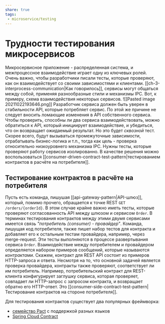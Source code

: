 ```yaml
---
share: true
tags:
 - microservice/testing
---
```

# Трудности тестирования микросервисов
Микросервисное приложение - распределенная система, и межпроцессное взаимодействие играет одну из ключевых ролей.
Очень важно, чтобы разработчики писали тесты, которые проверяют, как он взаимодействует со своими зависимостями и клиентами.
[[ch-3-interprocess-communication|Как говорилось]], сервисы могут общаться между собой, применяя разнообразные стили и механизмы IPC. Вот, к примеру, схема взаимодействия некоторых сервисов.
![[Pasted image 20211022193646.png]]
Разработчик сервиса должен быть уверен в стабильности API, которые потребляет сервис. По этой же причине не следует вносить ломающие изменения в API собственного сервиса.
Чтобы проверить, способны ли два сервиса взаимодействовать, можно обратиться к API, который инициирует взаимодействие, и убедиться, что он возвращает ожидаемый результат. Но это будет *сквозной* тест. Скорее всего, будут вызываться промежуточные зависимости, отрабатывать бизнес-логика и т.п., тогда как цель - проверка относительно низкоуровнего механизма IPC. Нужны тесты, которые проверяют работу сервисов изолированно. В качестве решения можно воспользоваться [[consumer-driven-contract-test-pattern|тестированием контрактов в расчёте на потребителя]].
## Тестирование контрактов в расчёте на потребителя
Пусть есть команда, пишушая [[api-gateway-pattern|API-шлюз]], который, помимо прочего, обращается к точке REST `GET /orders/{orderId}`. В этом случае крайне важно иметь тесты, которые проверяют согласованность API между шлюзом и сервисом `Order`. В терминах тестирования контрактов между этими двумя сервисами имеется связь *"потребитель (consumer) - провайдер"*.
Команда, пишущая код потребителя, также пишет набор тестов для контракта и добавляет его к остальным тестам провайдера, например, через merge-request. Эти тесты выполняются в процессе развертывания сервиса `Order`.
Взаимодействие между потребителем и провайдером определяется набором примеров сообщений, которые называются *контрактами*. Скажем, контракт для REST API состоит из примеров HTTP-запроса и ответа.
Несмотря на то, что основной задачей является проверка провайдера, контракты также проверяют, соответствует ли им потребитель. Например, потребительский контракт для REST-клиента конфигурирует заглушку сервиса, которая проверяет, совпадает ли HTTP-запрос с запросом контракта, и возвращает обратно его HTTP-ответ. Это [[consumer-side-contract-test-pattern|Тестирование контрактов на стороне потребителя]].

Для тестирования контрактов существует два популярных фреймворка:
- [семейство Pact](https://github.com/pact-foundation) с поддержкой разных языков
- [Spring Cloud Contract](https://spring.io/projects/spring-cloud-contract)

